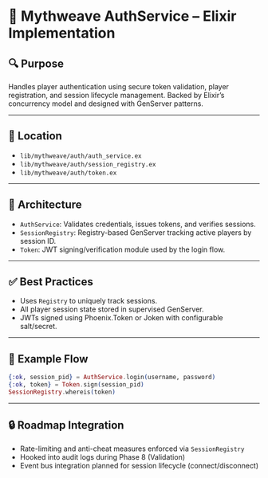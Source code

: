 
# 🔐 Mythweave AuthService – Elixir Implementation

## 🔍 Purpose

Handles player authentication using secure token validation, player registration, and session lifecycle management. Backed by Elixir’s concurrency model and designed with GenServer patterns.

---

## 📁 Location

- `lib/mythweave/auth/auth_service.ex`
- `lib/mythweave/auth/session_registry.ex`
- `lib/mythweave/auth/token.ex`

---

## 🧱 Architecture

- `AuthService`: Validates credentials, issues tokens, and verifies sessions.
- `SessionRegistry`: Registry-based GenServer tracking active players by session ID.
- `Token`: JWT signing/verification module used by the login flow.

---

## ✅ Best Practices

- Uses `Registry` to uniquely track sessions.
- All player session state stored in supervised GenServer.
- JWTs signed using Phoenix.Token or Joken with configurable salt/secret.

---

## 🔐 Example Flow

```elixir
{:ok, session_pid} = AuthService.login(username, password)
{:ok, token} = Token.sign(session_pid)
SessionRegistry.whereis(token)
```

---

## 🔒 Roadmap Integration

- Rate-limiting and anti-cheat measures enforced via `SessionRegistry`
- Hooked into audit logs during Phase 8 (Validation)
- Event bus integration planned for session lifecycle (connect/disconnect)
